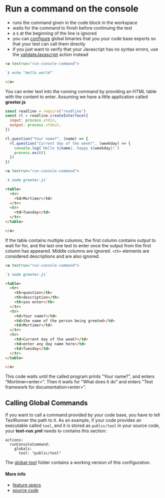 # Run a command on the console

- runs the command given in the code block in the workspace
- waits for the command to finish before continuing the test
- a `$` at the beginning of the line is ignored
- you can [configure](#calling-global-commands) global binaries that you your
  code base exports so that your test can call them directly
- if you just want to verify that your Javascript has no syntax errors, use the
  [validateJavascript](validate_javascript.md) action instead

<a textrun="run-markdown-in-textrun">

```markdown
<a textrun="run-console-command">

`$ echo "hello world"`

</a>
```

</a>

You can enter text into the running command by providing an HTML table with the
content to enter. Assuming we have a little application called
<a textrun="create-file"> **greeter.js**

```js
const readline = require("readline")
const rl = readline.createInterface({
  input: process.stdin,
  output: process.stdout,
})

rl.question("Your name?", (name) => {
  rl.question("Current day of the week?", (weekday) => {
    console.log(`Hello ${name}, happy ${weekday}!`)
    process.exit()
  })
})
```

</a>

<a textrun="run-markdown-in-textrun">

```markdown
<a textrun="run-console-command">

`$ node greeter.js`

<table>
  <tr>
    <td>Mortimer</td>
  </tr>
  <tr>
    <td>Tuesday</td>
  </tr>
</table>

</a>
```

</a>

If the table contains multiple columns, the first column contains output to wait
for for, and the last one text to enter once the output from the first column
has appeared. Middle columns are ignored. `<th>` elements are considered
descriptions and are also ignored.

<a textrun="run-markdown-in-textrun">

```markdown
<a textrun="run-console-command">

`$ node greeter.js`

<table>
  <tr>
    <th>question</th>
    <th>description</th>
    <th>you enter</th>
  </tr>
  <tr>
    <td>Your name?</td>
    <td>the name of the person being greeted</td>
    <td>Mortimer</td>
  </tr>
  <tr>
    <td>Current day of the week?</td>
    <td>enter any day name here</td>
    <td>Tuesday</td>
  </tr>
</table>

</a>
```

</a>

This code waits until the called program prints "Your name?", and enters
"Mortimer&lt;enter&gt;". Then it waits for "What does it do" and enters "Test
framework for documentation&lt;enter&gt;".

## Calling Global Commands

If you want to call a command provided by your code base, you have to tell
TextRunner the path to it. As an example, if your code provides an executable
called `tool`, and it is stored as `public/tool` in your source code,
<a textrun="verify-source-file-content"> your **text-run.yml** needs to contains
this section:

```
actions:
  runConsoleCommand:
    globals:
      tool: "public/tool"
```

The [global-tool](../examples/global-tool) folder contains a working version of
this configuration. </a>

#### More info

- [feature specs](../../features/actions/built-in/run-console-command/)
- [source code](../../src/actions/built-in/run-console-command.ts)
